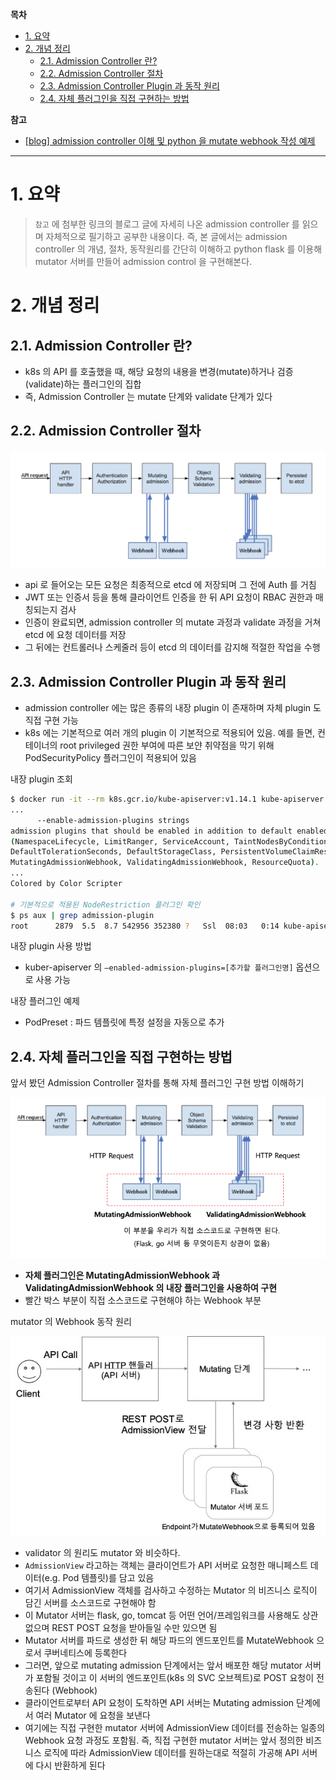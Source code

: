 **목차**

- [1. 요약](#1-요약)
- [2. 개념 정리](#2-개념-정리)
  - [2.1. Admission Controller 란?](#21-admission-controller-란)
  - [2.2. Admission Controller 절차](#22-admission-controller-절차)
  - [2.3. Admission Controller Plugin 과 동작 원리](#23-admission-controller-plugin-과-동작-원리)
  - [2.4. 자체 플러그인을 직접 구현하는 방법](#24-자체-플러그인을-직접-구현하는-방법)

**참고**

- [[blog] admission controller 이해 및 python 을 mutate webhook 작성 예제](https://m.blog.naver.com/PostView.naver?isHttpsRedirect=true&blogId=alice_k106&logNo=221546328906)

---

# 1. 요약

> `참고` 에 첨부한 링크의 블로그 글에 자세히 나온 admission controller 를 읽으며 자체적으로 필기하고 공부한 내용이다.
> 즉, 본 글에서는 admission controller 의 개념, 절차, 동작원리를 간단히 이해하고 python flask 를 이용해 mutator 서버를 만들어 admission control 을 구현해본다.

# 2. 개념 정리

## 2.1. Admission Controller 란?

- k8s 의 API 를 호출했을 때, 해당 요청의 내용을 변경(mutate)하거나 검증(validate)하는 플러그인의 집합
- 즉, Admission Controller 는 mutate 단계와 validate 단계가 있다

## 2.2. Admission Controller 절차

![](/.uploads/2021-08-19-23-25-47.png)

- api 로 들어오는 모든 요청은 최종적으로 etcd 에 저장되며 그 전에 Auth 를 거침
- JWT 또는 인증서 등을 통해 클라이언트 인증을 한 뒤 API 요청이 RBAC 권한과 매칭되는지 검사
- 인증이 완료되면, admission controller 의 mutate 과정과 validate 과정을 거쳐 etcd 에 요청 데이터를 저장
- 그 뒤에는 컨트롤러나 스케줄러 등이 etcd 의 데이터를 감지해 적절한 작업을 수행

## 2.3. Admission Controller Plugin 과 동작 원리

- admission controller 에는 많은 종류의 내장 plugin 이 존재하며 자체 plugin 도 직접 구현 가능
- k8s 에는 기본적으로 여러 개의 plugin 이 기본적으로 적용되어 있음. 예를 들면, 컨테이너의 root privileged 권한 부여에 따른 보얀 취약점을 막기 위해 PodSecurityPolicy 플러그인이 적용되어 있음

내장 plugin 조회

```bash
$ docker run -it --rm k8s.gcr.io/kube-apiserver:v1.14.1 kube-apiserver -h | grep enable-admission-plugins
...
      --enable-admission-plugins strings       
admission plugins that should be enabled in addition to default enabled ones 
(NamespaceLifecycle, LimitRanger, ServiceAccount, TaintNodesByCondition, Priority, 
DefaultTolerationSeconds, DefaultStorageClass, PersistentVolumeClaimResize, 
MutatingAdmissionWebhook, ValidatingAdmissionWebhook, ResourceQuota).
...
Colored by Color Scripter

# 기본적으로 적용된 NodeRestriction 플러그인 확인
$ ps aux | grep admission-plugin
root      2879  5.5  8.7 542956 352380 ?   Ssl  08:03   0:14 kube-apiserver ... --enable-admission-plugins=NodeRestriction ...
```

내장 plugin 사용 방법

- kuber-apiserver 의 `—enabled-admission-plugins=[추가할 플러그인명]` 옵션으로 사용 가능

내장 플러그인 예제

- PodPreset : 파드 템플릿에 특정 설정을 자동으로 추가

## 2.4. 자체 플러그인을 직접 구현하는 방법

앞서 봤던 Admission Controller 절차를 통해 자체 플러그인 구현 방법 이해하기

![](/.uploads/2021-08-19-23-26-26.png)

- **자체 플러그인은 MutatingAdmissionWebhook 과 ValidatingAdmissionWebhook 의 내장 플러그인을 사용하여 구현**
- 빨간 박스 부분이 직접 소스코드로 구현해야 하는 Webhook 부분

mutator 의 Webhook 동작 원리

![](/.uploads/2021-08-19-23-26-38.png)

- validator 의 원리도 mutator 와 비슷하다.
- `AdmissionView` 라고하는 객체는 클라이언트가 API 서버로 요청한 매니페스트 데이터(e.g. Pod 템플릿)를 담고 있음
- 여기서 AdmissionView 객체를 검사하고 수정하는 Mutator 의 비즈니스 로직이 담긴 서버를 소스코드로 구현해야 함
- 이 Mutator 서버는 flask, go, tomcat 등 어떤 언어/프레임워크를 사용해도 상관 없으며 REST POST 요청을 받아들일 수만 있으면 됨
- Mutator 서버를 파드로 생성한 뒤 해당 파드의 엔드포인트를 MutateWebhook 으로서 쿠버네티스에 등록한다
- 그러면, 앞으로 mutating admission 단계에서는 앞서 배포한 해당 mutator 서버가 포함될 것이고 이 서버의 엔드포인트(k8s 의 SVC 오브젝트)로 POST 요청이 전송된다 (Webhook)
- 클라이언트로부터 API 요청이 도착하면 API 서버는 Mutating admission 단계에서 여러 Mutator 에 요청을 보낸다
- 여기에는 직접 구현한 mutator 서버에 AdmissionView 데이터를 전송하는 일종의 Webhook 요청 과정도 포함됨. 즉, 직접 구현한 mutator 서버는 앞서 정의한 비즈니스 로직에 따라 AdmissionView 데이터를 원하는대로 적절히 가공해 API 서버에 다시 반환하게 된다